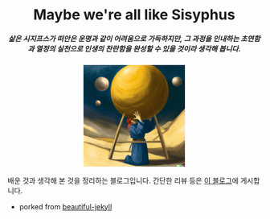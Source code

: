 
<h1 align="center">Maybe we're all like Sisyphus</h1>
<h5 align="center">삶은 시지프스가 떠안은 운명과 같이 어려움으로 가득하지만, 그 과정을 인내하는 초연함과 열정의 실천으로 인생의 찬란함을 완성할 수 있을 것이라 생각해 봅니다.</h5>

<center><img src="/assets/img/sisysphus.png" width="40%"></center>  

배운 것과 생각해 본 것을 정리하는 블로그입니다. 간단한 리뷰 등은 [이 블로그](https://greeksharifa.github.io/blog/categories/)에 게시합니다.  

- porked from [beautiful-jekyll](https://github.com/daattali/beautiful-jekyll)
